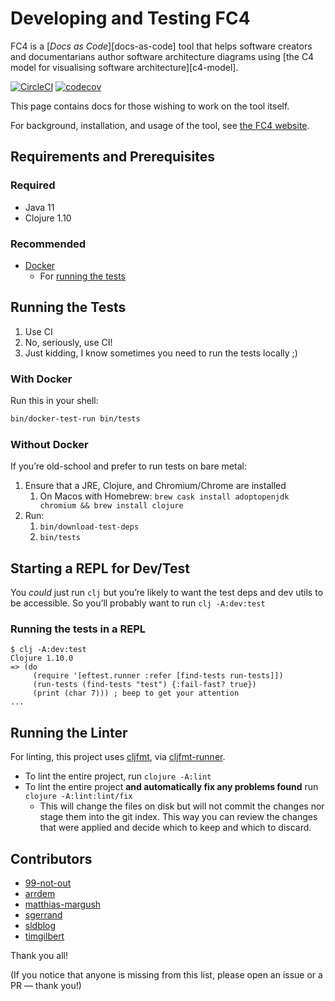 # Developing and Testing FC4

FC4 is a [_Docs as Code_][docs-as-code] tool that helps software creators and documentarians author
software architecture diagrams using [the C4 model for visualising software architecture][c4-model].

[![CircleCI](https://circleci.com/gh/FundingCircle/fc4-framework.svg?style=shield)](https://circleci.com/gh/FundingCircle/fc4-framework)
[![codecov](https://codecov.io/gh/FundingCircle/fc4-framework/branch/master/graph/badge.svg)](https://codecov.io/gh/FundingCircle/fc4-framework)

This page contains docs for those wishing to work on the tool itself.

For background, installation, and usage of the tool, see [the FC4 website][website].


[cli]: https://en.wikipedia.org/wiki/Command-line_interface
[fc4-framework]: https://fundingcircle.github.io/fc4-framework/
[website]: https://fundingcircle.github.io/fc4-framework/tool/


## Requirements and Prerequisites

### Required

* Java 11
* Clojure 1.10

### Recommended

* [Docker](https://www.docker.com/)
  * For [running the tests](#running-the-tests)

## Running the Tests

1. Use CI
1. No, seriously, use CI!
1. Just kidding, I know sometimes you need to run the tests locally ;)

### With Docker

Run this in your shell:

```bash
bin/docker-test-run bin/tests
```

### Without Docker

If you’re old-school and prefer to run tests on bare metal:

1. Ensure that a JRE, Clojure, and Chromium/Chrome are installed
   1. On Macos with Homebrew: `brew cask install adoptopenjdk chromium && brew install clojure`
1. Run:
   1. `bin/download-test-deps`
   1. `bin/tests`

## Starting a REPL for Dev/Test

You _could_ just run `clj` but you’re likely to want the test deps and dev utils to be accessible.
So you’ll probably want to run `clj -A:dev:test`

### Running the tests in a REPL

```shell
$ clj -A:dev:test
Clojure 1.10.0
=> (do
     (require '[eftest.runner :refer [find-tests run-tests]])
     (run-tests (find-tests "test") {:fail-fast? true})
     (print (char 7))) ; beep to get your attention
...
```

## Running the Linter

For linting, this project uses [cljfmt](https://github.com/weavejester/cljfmt),
via [cljfmt-runner](https://github.com/JamesLaverack/cljfmt-runner).

* To lint the entire project, run `clojure -A:lint`
* To lint the entire project **and automatically fix any problems found** run
  `clojure -A:lint:lint/fix`
  * This will change the files on disk but will not commit the changes nor stage
    them into the git index. This way you can review the changes that were
    applied and decide which to keep and which to discard.

## Contributors

* [99-not-out](https://github.com/99-not-out)
* [arrdem](https://github.com/arrdem)
* [matthias-margush](https://github.com/matthias-margush)
* [sgerrand](https://github.com/sgerrand)
* [sldblog](https://github.com/sldblog)
* [timgilbert](https://github.com/timgilbert)

Thank you all!

(If you notice that anyone is missing from this list, please open an issue or a PR — thank you!)
